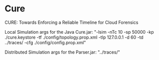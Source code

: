 # Cure
CURE: Towards Enforcing a Reliable Timeline for Cloud Forensics

Local Simulation args for the Java Cure.jar: 
"-lsim -nTc 10 -sp 50000 -kp ./cure.keystore -tf ./config/topology.prop.xml -tIp 127.0.0.1 -d 60 -td ../traces/ -cfg ./config/config.prop.xml"

Distributed Simulation args for the Parser.jar:
"../traces/"
